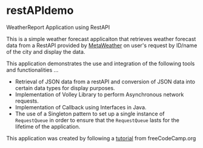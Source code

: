 # restAPIdemo
WeatherReport Application using RestAPI

This is a simple weather forecast applicaiton that retrieves weather forecast data from a RestAPI provided by [MetaWeather](https://www.metaweather.com) on user's request by ID/name of the city and display the data. 

This application demonstrates the use and integration of the following tools and functionalities ...
- Retrieval of JSON data from a restAPI and conversion of JSON data into certain data types for display purposes.
- Implementation of Volley Library to perform Asynchronous network requests.
- Implementation of Callback using Interfaces in Java.
- The use of a Singleton pattern to set up a single instance of `RequestQueue` in order to ensure that the `RequestQueue` lasts for the lifetime of the application. 

This application was created by following a [tutorial](https://youtu.be/xPi-z3nOcn8) from freeCodeCamp.org

